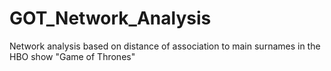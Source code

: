 # GOT_Network_Analysis
Network analysis based on distance of association to main surnames in the HBO show "Game of Thrones"
